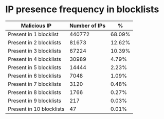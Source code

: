 # IP presence frequency in blocklists
| Malicious IP | Number of IPs | % |
|----|----|----|
| Present in 1 blocklist | 440772 | 68.09% |
| Present in 2 blocklists | 81673 | 12.62% |
| Present in 3 blocklists | 67224 | 10.39% |
| Present in 4 blocklists | 30989 | 4.79% |
| Present in 5 blocklists | 14444 | 2.23% |
| Present in 6 blocklists | 7048 | 1.09% |
| Present in 7 blocklists | 3120 | 0.48% |
| Present in 8 blocklists | 1766 | 0.27% |
| Present in 9 blocklists | 217 | 0.03% |
| Present in 10 blocklists | 47 | 0.01% |
